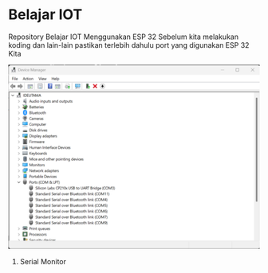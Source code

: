 # Belajar IOT 
Repository Belajar IOT Menggunakan ESP 32
Sebelum kita melakukan koding dan lain-lain pastikan terlebih dahulu port yang digunakan ESP 32 Kita 

![alt text](https://github.com/ideutama/BelajarIOT/blob/main/ESP32/Device%20Manager%20-%20PORT.png?raw=true)

1. Serial Monitor
   
